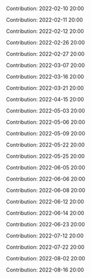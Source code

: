 Contribution: 2022-02-10 20:00

Contribution: 2022-02-11 20:00

Contribution: 2022-02-12 20:00

Contribution: 2022-02-26 20:00

Contribution: 2022-02-27 20:00

Contribution: 2022-03-07 20:00

Contribution: 2022-03-16 20:00

Contribution: 2022-03-21 20:00

Contribution: 2022-04-15 20:00

Contribution: 2022-05-03 20:00

Contribution: 2022-05-06 20:00

Contribution: 2022-05-09 20:00

Contribution: 2022-05-22 20:00

Contribution: 2022-05-25 20:00

Contribution: 2022-06-05 20:00

Contribution: 2022-06-06 20:00

Contribution: 2022-06-08 20:00

Contribution: 2022-06-12 20:00

Contribution: 2022-06-14 20:00

Contribution: 2022-06-23 20:00

Contribution: 2022-07-12 20:00

Contribution: 2022-07-22 20:00

Contribution: 2022-08-02 20:00

Contribution: 2022-08-16 20:00

